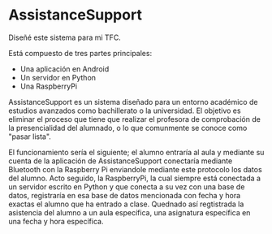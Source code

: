 # AssistanceSupport
Diseñé este sistema para mi TFC.

Está compuesto de tres partes principales:
 - Una aplicación en Android
 - Un servidor en Python
 - Una RaspberryPi

AssistanceSupport es un sistema diseñado para un entorno académico de estudios avanzados como bachillerato o la universidad.
El objetivo es eliminar el proceso que tiene que realizar el profesora de comprobación de la presencialidad del alumnado, o lo que comunmente se conoce como "pasar lista".

El funcionamiento sería el siguiente; el alumno entraría al aula y mediante su cuenta de la aplicación de AssistanceSupport conectaría mediante Bluetooth con la Raspberry Pi enviandole mediante este protocolo los datos del alumno. Acto seguido, la RaspberryPi, la cual siempre está conectada a un servidor escrito en Python y que conecta a su vez con una base de datos, registraría en esa base de datos mencionada con fecha y hora exactas el alumno que ha entrado a clase. Quednado así regtistrada la asistencia del alumno a un aula específica, una asignatura específica en una fecha y hora específica.
